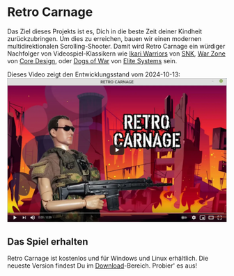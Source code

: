 # Retro Carnage

Das Ziel dieses Projekts ist es, Dich in die beste Zeit deiner Kindheit zurückzubringen. Um dies zu erreichen, bauen wir einen modernen multidirektionalen Scrolling-Shooter.
Damit wird Retro Carnage ein würdiger Nachfolger von Videospiel-Klassikern wie [Ikari Warriors](https://en.wikipedia.org/wiki/Ikari_Warriors) von [SNK](http://www.snk-corp.co.jp/), 
[War Zone](https://core-design.com/warzone.html) von [Core Design](https://core-design.com/), oder [Dogs of War](https://en.wikipedia.org/wiki/Dogs_of_War_(1989_video_game))
von [Elite Systems](http://www.elite-systems.co.uk) sein.

Dieses Video zeigt den Entwicklungsstand vom 2024-10-13:
[![Watch the video](media/youtube-2021-06-03.png)](https://youtu.be/1hznukfynLM)
 
## Das Spiel erhalten

Retro Carnage ist kostenlos und für Windows und Linux erhältlich. Die neueste Version findest Du im [Download](downloads/index.md)-Bereich. Probier' es aus!
